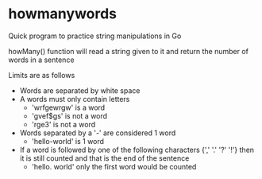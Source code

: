 # howmanywords
Quick program to practice string manipulations in Go

howMany() function will read a string given to it and return the number of words in a sentence

Limits are as follows 
 - Words are separated by white space
 - A words must only contain letters
    - 'wrfgewrgw' is a word
    - 'gvef$gs' is not a word
    - 'rge3' is not a word
 - Words separated by a '-' are considered 1 word
    - 'hello-world' is 1 word
 - If a word is followed by one of the following characters {',' '.' '?' '!'} then it is still counted and that is the end of the sentence
    - 'hello. world' only the first word would be counted
 
